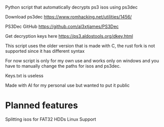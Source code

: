 Python script that automatically decrypts ps3 isos using ps3dec

Download ps3dec https://www.romhacking.net/utilities/1456/

PS3Dec GitHub https://github.com/al3xtjames/PS3Dec

Get decryption keys here https://ps3.aldostools.org/dkey.html

This script uses the older version that is made with C, the rust fork is not supported since it has different syntax

For now script is only for my own use and works only on windows and you have to manually change the paths for isos and ps3dec.

Keys.txt is useless

Made with AI for my personal use but wanted to put it public

# Planned features
Splitting isos for FAT32 HDDs
Linux Support
